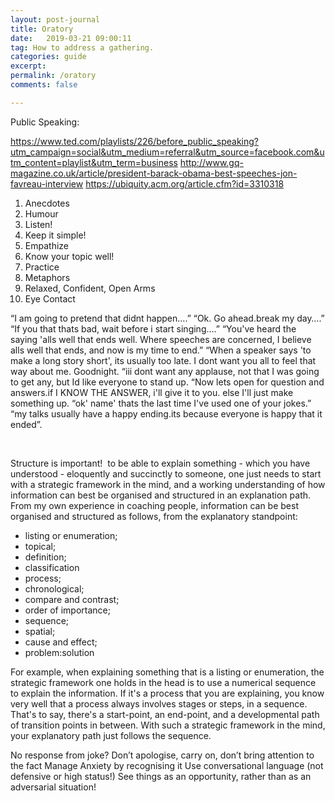```yaml
---
layout: post-journal
title: Oratory
date:   2019-03-21 09:00:11
tag: How to address a gathering.
categories: guide
excerpt: 
permalink: /oratory
comments: false

---
```



Public Speaking:

https://www.ted.com/playlists/226/before_public_speaking?utm_campaign=social&utm_medium=referral&utm_source=facebook.com&utm_content=playlist&utm_term=business
http://www.gq-magazine.co.uk/article/president-barack-obama-best-speeches-jon-favreau-interview
https://ubiquity.acm.org/article.cfm?id=3310318

1. Anecdotes 
2. Humour 
3. Listen! 
4. Keep it simple! 
5. Empathize 
6. Know your topic well! 
7. Practice 
8. Metaphors 
9. Relaxed, Confident, Open Arms 
10. Eye Contact 


“I am going to pretend that didnt happen….”
“Ok. Go ahead.break my day….”
“If you that thats bad, wait before i start singing….”
“You've heard the saying 'alls well that ends well. Where speeches are concerned, I believe alls well that ends, and now is my time to end.”
“When a speaker says 'to make a long story short', its usually too late. I dont want you all to feel that way about me. Goodnight.
“iii dont want any applause, not that I was going to get any, but Id like everyone to stand up. 
“Now lets open for question and answers.if I KNOW THE ANSWER, i'll give it to you. else I'll just make something up. 
“ok' name' thats the last time I've used one of your jokes.”
“my talks usually have a happy ending.its because everyone is happy that it ended”.


  

Structure is important! 
to be able to explain something - which you have understood - eloquently and succinctly to someone, one just needs to start with a strategic framework in the mind, and a working understanding of how information can best be organised and structured in an explanation path.
From my own experience in coaching people, information can be best organised and structured as follows, from the explanatory standpoint:
- listing or enumeration;
- topical;
- definition;
- classification
- process;
- chronological;
- compare and contrast;
- order of importance;
- sequence;
- spatial;
- cause and effect;
- problem:solution

For example, when explaining something that is a listing or enumeration, the strategic framework one holds in the head is to use a numerical sequence to explain the information.
If it's a process that you are explaining, you know very well that a process always involves stages or steps, in a sequence.
That's to say, there's a start-point, an end-point, and a developmental path of transition points in between.
With such a strategic framework in the mind, your explanatory path just follows the sequence.

No response from joke? Don’t apologise, carry on, don’t bring attention to the fact
Manage Anxiety by recognising it
Use conversational language (not defensive or high status!)
See things as an opportunity, rather than as an adversarial situation!
